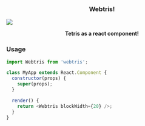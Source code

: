 ### <p style="text-align: center;">Webtris!</p>

![](./static/resources/tetris-icon2.png)

**<p style="text-align: center;">Tetris as a react component!</p>**

### Usage

```javascript
import Webtris from 'webtris';

class MyApp extends React.Component {
  constructor(props) {
    super(props);
  }

  render() {
    return <Webtris blockWidth={20} />;
  }
}
```
